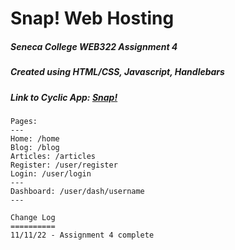 
# Snap! Web Hosting

##### Seneca College ***WEB322 Assignment 4***

##### Created using ***HTML/CSS***, ***Javascript***, ***Handlebars***

##### Link to Cyclic App: [Snap!](https://snap.cyclic.app)

```
Pages:
---
Home: /home
Blog: /blog
Articles: /articles
Register: /user/register
Login: /user/login
---
Dashboard: /user/dash/username
---

Change Log
==========
11/11/22 - Assignment 4 complete
```

